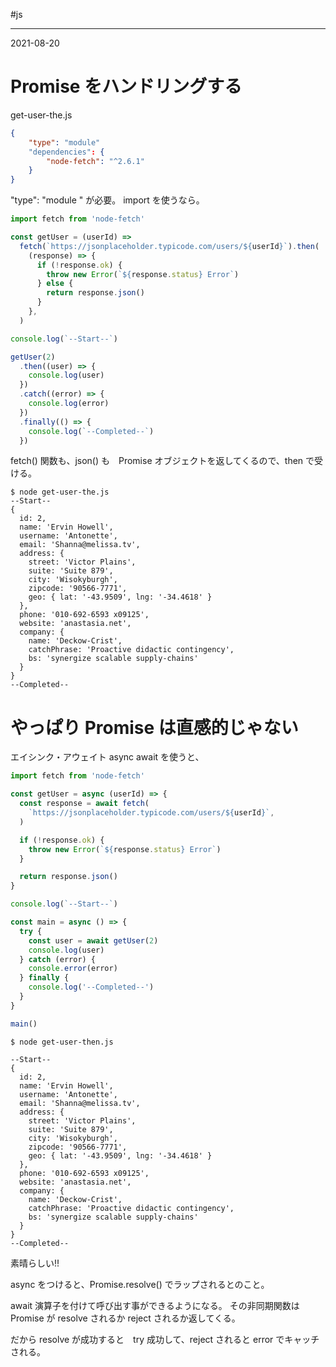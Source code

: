 #js

---
2021-08-20

# Promise をハンドリングする

get-user-the.js

```json
{
	"type": "module"
	"dependencies": {
		"node-fetch": "^2.6.1"
	}
}
```

"type": "module "  が必要。 import を使うなら。

```js
import fetch from 'node-fetch'

const getUser = (userId) =>
  fetch(`https://jsonplaceholder.typicode.com/users/${userId}`).then(
    (response) => {
      if (!response.ok) {
        throw new Error(`${response.status} Error`)
      } else {
        return response.json()
      }
    },
  )

console.log(`--Start--`)

getUser(2)
  .then((user) => {
    console.log(user)
  })
  .catch((error) => {
    console.log(error)
  })
  .finally(() => {
    console.log(`--Completed--`)
  })

```

fetch() 関数も、json() も　Promise オブジェクトを返してくるので、then で受ける。

```shell
$ node get-user-the.js
--Start--
{
  id: 2,
  name: 'Ervin Howell',
  username: 'Antonette',
  email: 'Shanna@melissa.tv',
  address: {
    street: 'Victor Plains',
    suite: 'Suite 879',
    city: 'Wisokyburgh',
    zipcode: '90566-7771',
    geo: { lat: '-43.9509', lng: '-34.4618' }
  },
  phone: '010-692-6593 x09125',
  website: 'anastasia.net',
  company: {
    name: 'Deckow-Crist',
    catchPhrase: 'Proactive didactic contingency',
    bs: 'synergize scalable supply-chains'
  }
}
--Completed--
```

# やっぱり Promise は直感的じゃない

エイシンク・アウェイト
async await を使うと、

```js
import fetch from 'node-fetch'

const getUser = async (userId) => {
  const response = await fetch(
    `https://jsonplaceholder.typicode.com/users/${userId}`,
  )

  if (!response.ok) {
    throw new Error(`${response.status} Error`)
  }

  return response.json()
}

console.log(`--Start--`)

const main = async () => {
  try {
    const user = await getUser(2)
    console.log(user)
  } catch (error) {
    console.error(error)
  } finally {
    console.log('--Completed--')
  }
}

main()
```

```shell
$ node get-user-then.js

--Start--
{
  id: 2,
  name: 'Ervin Howell',
  username: 'Antonette',
  email: 'Shanna@melissa.tv',
  address: {
    street: 'Victor Plains',
    suite: 'Suite 879',
    city: 'Wisokyburgh',
    zipcode: '90566-7771',
    geo: { lat: '-43.9509', lng: '-34.4618' }
  },
  phone: '010-692-6593 x09125',
  website: 'anastasia.net',
  company: {
    name: 'Deckow-Crist',
    catchPhrase: 'Proactive didactic contingency',
    bs: 'synergize scalable supply-chains'
  }
}
--Completed--
```

素晴らしい!!

async をつけると、Promise.resolve() でラップされるとのこと。

await 演算子を付けて呼び出す事ができるようになる。
その非同期関数は Promise が resolve されるか reject されるか返してくる。

だから resolve が成功すると　try 成功して、reject されると error でキャッチされる。

